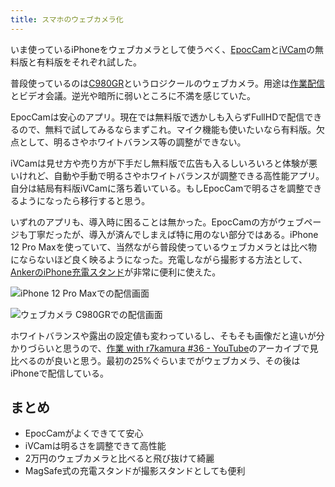 ```yaml
---
title: スマホのウェブカメラ化
---
```

いま使っているiPhoneをウェブカメラとして使うべく、[EpocCam](https://www.elgato.com/ja/epoccam)と[iVCam](https://www.e2esoft.com/ivcam/)の無料版と有料版をそれぞれ試した。

普段使っているのは[C980GR](https://r7kamura.com/articles/2020-09-23-web-camera)というロジクールのウェブカメラ。用途は[作業配信](https://www.youtube.com/c/r7kamura)とビデオ会議。逆光や暗所に弱いところに不満を感じていた。

EpocCamは安心のアプリ。現在では無料版で透かしも入らずFullHDで配信できるので、無料で試してみるならまずこれ。マイク機能も使いたいなら有料版。欠点として、明るさやホワイトバランス等の調整ができない。

iVCamは見せ方や売り方が下手だし無料版で広告も入るしいろいろと体験が悪いけれど、自動や手動で明るさやホワイトバランスが調整できる高性能アプリ。自分は結局有料版iVCamに落ち着いている。もしEpocCamで明るさを調整できるようになったら移行すると思う。

いずれのアプリも、導入時に困ることは無かった。EpocCamの方がウェブページも丁寧だったが、導入が済んでしまえば特に用のない部分ではある。iPhone 12 Pro Maxを使っていて、当然ながら普段使っているウェブカメラとは比べ物にならないほど良く映るようになった。充電しながら撮影する方法として、[AnkerのiPhone充電スタンド](https://r7kamura.com/articles/2021-09-06-anker-iphone-stand)が非常に便利に使えた。

![](https://lh3.googleusercontent.com/docs/ADP-6oHajs8YzgdFAS9XhYcEbVHfa7KlXkHY39u-uabFwGDxd55EGU0Q0pBAp4rekhiQVDV1BLtsAEgCgnQjTolMJyckJY_F-7mPpd9to1i_iJLjyGF82HsRHbeDcPa9HqAi3KRandljUapWbowbqJ3RhCVYQkeQ0aOULGu8RswEecFX5VPnMYHQgByhFIL-b8z-K-yCrYX53EEtrxRS7NVDOkkIH0qspZTFnQfAK7MUWdZO_kOMawktwX4P0UHbJnZlm7tpZfa3KkiC7-sU9Bb1csxtoZZXpMBClqFIzIT6g6yVzqEsm2PcbVaJZjq2VlsIBJk9frX082xVhiymVRkT3cuXbrpUgnGV8f5UPahTl5gfdSznoz_rKmW5CoBoIjaDf6kmnUL97qkYHHFnJDMiV48MbPLv1eLbR1YzzFcJuylGkfRq1d1gRupNQAq1g5m8drBqKyRuW2piUf8SAIStXkEzSMpLgJpDV2pHi6aBOf461CCvNp-xYyopxGlzfHumwLP37KnIf88NWEvMf9di2kdAKuyjeNN3yZYBPEy3Dkr_d76bHtL2VYg9t-GDWlx8P5k857001_DL1u0GrF86M0Ugpzg4MjLknHFL8H83ondIuuEXd0POKEN7PgPZ3bYUKYJ5XTOmV11TnBHJuX0zoo6ATeHEhjJEpDGrBjb7QTylxHIQHk_SryrOtF0Gz4EJXAR9X9PjwLIRVfI-ak39KPYCJfM4gf-YayU0w-OsMKwOBtFJxko2eCA7UfuW-EMtoUamF0192sDHX0UBb1vLHxb5SPB44tRgLkYGyCozOlHPswOnh6OEKt0I0KVqPBJaizizkDRgA1d0XWPnKQHHFWiJ7fGklu46SkYr9_9LfWP8enlzeQb9oxqflN1Jt8BkUo39jiAdmfIMFXdxJEEjHfU4lCzu0TXXb0c_SpG0maLsr_Lp7j8AABy1xHO-15gcrjnCcvstFMmdl1quexLJ4qU3KOZf0Mclsqt37R23TyxOuf1AnVfrafWCOehdqQoTObWwgSZ38Q2hUVrkXGvCd8nvJ9x0JK-ITUze4eFZ-N0cgOtpJeGaD4HNByddE0a51jd822Qxm_4GUk9GmNl3ZB0-TlPn32ce9SVxUEvsTC8ntJy1LbRiEJ6J-whaDERTlglg52i_5puMn2FXibRQP99C9S8Eq_SxkTo9FLIFIczhuF_s4WKtubPvQ5TRjEdGLDgxZNLppfs7HyvrVUYB6TxNciSQaOQ1h8oZz1wFXFJX1Ww5 "iPhone 12 Pro Maxでの配信画面")

![](https://lh3.googleusercontent.com/docs/ADP-6oFz9ZaL13FdE3EerkuKtTrw-WgGvwoPCu1QzUhPUK8TYTh7_ny1H-UG9s6yK37J1TlAsuXhhUsH7QOpEWW8YWewWn43dTHBEdhRe__K1kxPCgKK6MuDhP3vCL1hQfzATI5fiNshF9xwGyKJF2-YAsgDuQLQjI6s7MYqyhfu0h7UVyXwui5QpBfbXc5nuFAFYwKHuIZ7tV3eVenzJMAPJek7XkypiPoPXJIz-CYirXchvw9IU6254COxWR_9LjcN1F4Cx_ZPhDASfPgirJOfuHsQOHy_STvNaiMaYZmxZZknYjUKiwIOxO0oYl_HKZRg6Kh0fFRH5o6hI1f97MPgecaq4AJyeuql9dz-5ZT-oJzwKNr605D5F0n0LVHh5yiPQsFRH4tpQxfZp9EvgUfty71XnV8-Tp8s4WX6Sn81TplmRoHNJLI12vCYqcaDb5MTqpsjpp73THr-xE1RTMFrlGM6pIIWUzpMfp_dVnqYeujSz0DNK7k5aZ4K6CU2DsHVy7p77XaHdZs9Ae9ARjjx5hNBKjmwhNvriUwpKr5FX45Bv-lRooUz9lPL_JmnIGURxgg6xhAjUUWH1Np9VJOe1eDDuKdqfZQdPyBj4uyyeDk9kDvNVi3MjVEJVj1wpzh1p6YaLVEKrtu8_dHhy6c3s3tiZ6EUsvh0qaSYd8WSfv8x-ljNkCzXbuZ_Bp8G7o3wJJ4jBawV9btKmcUn2_X1983xM4MkCH__kv3FG1mZ3HumgK7ff8C5BYprOSEyy0b-GPd-pXb9nn5hKE1QRMQJJvI1qdVVQeTuUkbaQYF_wlH9XqzFwvp7o-RHA4HEj9ePoe_3Q704xUFle_qrX-SLsGxD-ZJDVcztgns3sInmlX6oFJXSu3iMXvIqJI9gXMfH-stBxdFcUhGnW06nxsSGAOEsxQDCXFw8JimR9hMvO_yNibThZv9O6dYpGwHOiuPVKJiVKlV2q7RhgLX7d2xYrY_vF_ufusZeHiiY4A2Qxv-s2xsuaXLj-dQ9eY9_2NiFLjSZ0olm9aF-p4e-6vkzA0qWmvjTw0rqiU5usKmUfyjfXkUq2NK_lPwEwEJuZwjvt7uT4I69uoeciJ0s9KSl1qBhmRV7FDwTcadssbDUVdueZXTmhacaMxQktcLB9pF6xtuNIq7fEB8FxcRwMCKYYAZ_yF8ExiE84KxaEFUwG3mPriF3C57VkcXJZVFqgv_zfIxXtij1aoyA008O2qf1FgPA5YCFtNUs09sWAPZR7KMDZ_Xn "ウェブカメラ C980GRでの配信画面")

ホワイトバランスや露出の設定値も変わっているし、そもそも画像だと違いが分かりづらいと思うので、[作業 with r7kamura #36 - YouTube](https://www.youtube.com/watch?v=Nmf0NRTqbyw)のアーカイブで見比べるのが良いと思う。最初の25%ぐらいまでがウェブカメラ、その後はiPhoneで配信している。

まとめ
---

*   EpocCamがよくできてて安心
*   iVCamは明るさを調整できて高性能
*   2万円のウェブカメラと比べると飛び抜けて綺麗
*   MagSafe式の充電スタンドが撮影スタンドとしても便利
